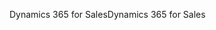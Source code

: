 <span data-ttu-id="e10a9-101">Dynamics 365 for Sales</span><span class="sxs-lookup"><span data-stu-id="e10a9-101">Dynamics 365 for Sales</span></span>

